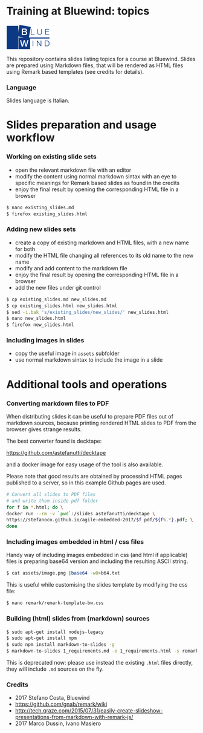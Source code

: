 # Training at Bluewind: topics

![bluewind logo](assets/bwlogo.png)

This repository contains slides listing topics for a course at Bluewind.
Slides are prepared using Markdown files, that will be rendered as HTML files
using Remark based templates (see credits for details).

### Language

Slides language is Italian.

# Slides preparation and usage workflow

### Working on existing slide sets

  - open the relevant markdown file with an editor
  - modify the content using normal markdown sintax with an eye to
    specific meanings for Remark based slides as found in the credits
  - enjoy the final result by opening the corresponding HTML file in a browser

```bash
$ nano existing_slides.md
$ firefox existing_slides.html
```

### Adding new slides sets

  - create a copy of existing markdown and HTML files, with a new name for both
  - modify the HTML file changing all references to its old name to the new name
  - modify and add content to the markdown file
  - enjoy the final result by opening the corresponding HTML file in a browser
  - add the new files under git control

```bash
$ cp existing_slides.md new_slides.md
$ cp existing_slides.html new_slides.html
$ sed -i.bak 's/existing_slides/new_slides/' new_slides.html
$ nano new_slides.html
$ firefox new_slides.html
```

### Including images in slides

  - copy the useful image in ```assets``` subfolder
  - use normal markdown sintax to include the image in a slide

# Additional tools and operations

### Converting markdown files to PDF

When distributing slides it can be useful to prepare PDF files out of
markdown sources, because printing rendered HTML slides to PDF from the
browser gives strange results.

The best converter found is decktape:

https://github.com/astefanutti/decktape

and a docker image for easy usage of the tool is also available.

Please note that good results are obtained by processind HTML pages
published to a server, so in this example Github pages are used.

```bash
# Convert all slides to PDF files
# and write them inside pdf folder
for f in *.html; do \
docker run --rm -v `pwd`:/slides astefanutti/decktape \
https://stefanoco.github.io/agile-embedded-2017/$f pdf/${f%.*}.pdf; \
done
```

### Including images embedded in html / css files

Handy way of including images embedded in css (and html if applicable) files is
preparing base64 version and including the resulting ASCII string.

```bash
$ cat assets/image.png |base64 -w0>b64.txt
```

This is useful while customising the slides template by modifying the
css file:

```bash
$ nano remark/remark-template-bw.css
```

### Building (html) slides from (markdown) sources

```bash
$ sudo apt-get install nodejs-legacy
$ sudo apt-get install npm
$ sudo npm install markdown-to-slides -g
$ markdown-to-slides 1_requirements.md -o 1_requirements.html -s remark/remark-template-bw.css
```
This is deprecated now: please use instead the existing ```.html``` files
directly, they will include ```.md``` sources on the fly.

### Credits

- 2017 Stefano Costa, Bluewind
- https://github.com/gnab/remark/wiki
- http://tech.graze.com/2015/07/31/easily-create-slideshow-presentations-from-markdown-with-remark-js/
- 2017 Marco Dussin, Ivano Masiero
